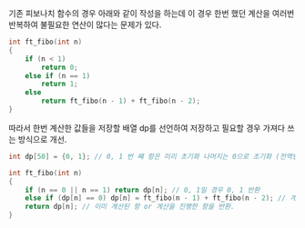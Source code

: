 기존 피보나치 함수의 경우 아래와 같이 작성을 하는데 이 경우 한번 했던 계산을 여러번 반복하여 불필요한 연산이 많다는 문제가 있다.

```c++
int ft_fibo(int n)
{
    if (n < 1)
        return 0;
    else if (n == 1)
        return 1;
    else
        return ft_fibo(n - 1) + ft_fibo(n - 2);
}
```

따라서 한번 계산한 값들을 저장할 배열 dp를 선언하여 저장하고 필요할 경우 가져다 쓰는 방식으로 개선.

``` c++
int dp[50] = {0, 1}; // 0, 1 번 쨰 항은 미리 초기화 나머지는 0으로 초기화 (전역변수)

int ft_fibo(int n)
{
    if (n == 0 || n == 1) return dp[n]; // 0, 1일 경우 0, 1 반환
    else if (dp[n] == 0) dp[n] = ft_fibo(n - 1) + ft_fibo(n - 2); // 계산 안된 항일 경우 계산해서 값을 저장.
    return dp[n]; // 이미 계산된 항 or 계산을 진행한 항을 반환.
}

```